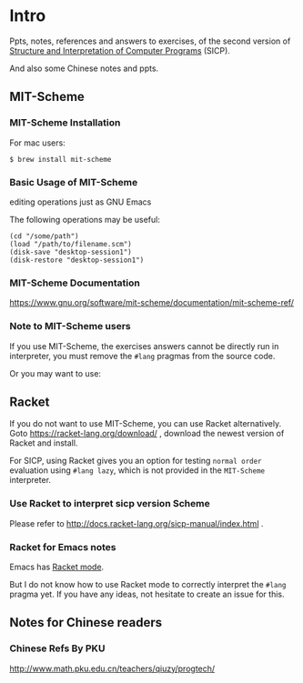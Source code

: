 # Intro

Ppts, notes, references and answers to exercises,
of the second version of [Structure and Interpretation of Computer Programs](https://mitpress.mit.edu/sicp/) (SICP).

And also some Chinese notes and ppts.

## MIT-Scheme

### MIT-Scheme Installation

For mac users:
```
$ brew install mit-scheme
```

### Basic Usage of MIT-Scheme

editing operations just as GNU Emacs

The following operations may be useful:
```
(cd "/some/path")
(load "/path/to/filename.scm")
(disk-save "desktop-session1")
(disk-restore "desktop-session1")
```

### MIT-Scheme Documentation
https://www.gnu.org/software/mit-scheme/documentation/mit-scheme-ref/

### Note to MIT-Scheme users

If you use MIT-Scheme, the exercises answers cannot be directly run in interpreter, you must remove the `#lang` pragmas from the source code.

Or you may want to use:

## Racket

If you do not want to use MIT-Scheme, you can use Racket alternatively.
Goto https://racket-lang.org/download/ ,
download the newest version of Racket and install.

For SICP, using Racket gives you an option for testing `normal order` evaluation using `#lang lazy`, which is not provided in the `MIT-Scheme` interpreter.

### Use Racket to interpret sicp version Scheme

Please refer to http://docs.racket-lang.org/sicp-manual/index.html .


### Racket for Emacs notes

Emacs has [Racket mode](https://github.com/greghendershott/racket-mode/blob/master/Reference.md).

But I do not know how to use Racket mode to correctly interpret the `#lang` pragma yet. If you have any ideas, not hesitate to create an issue for this.


## Notes for Chinese readers

### Chinese Refs By PKU

http://www.math.pku.edu.cn/teachers/qiuzy/progtech/

